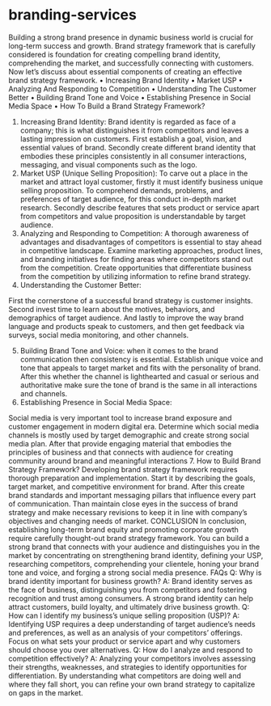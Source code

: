 # branding-services
Building a strong brand presence in dynamic business world is crucial for long-term success and growth. Brand strategy framework that is carefully considered is foundation for creating compelling brand identity, comprehending the market, and successfully connecting with customers. Now let’s discuss about essential components of creating an effective brand strategy framework. 
•	Increasing Brand Identity
•	Market USP
•	Analyzing And Responding to Competition
•	Understanding The Customer Better
•	Building Brand Tone and Voice
•	Establishing Presence in Social Media Space
•	How To Build a Brand Strategy Framework?
1. Increasing Brand Identity:
Brand identity is regarded as face of a company; this is what distinguishes it from competitors and leaves a lasting impression on customers. First establish a goal, vision, and essential values of brand. Secondly create different brand identity that embodies these principles consistently in all consumer interactions, messaging, and visual components such as the logo. 
2. Market USP (Unique Selling Proposition):
To carve out a place in the market and attract loyal customer, firstly it must identify business unique selling proposition. To comprehend demands, problems, and preferences of target audience, for this conduct in-depth market research. Secondly describe features that sets product or service apart from competitors and value proposition is understandable by target audience. 
3. Analyzing and Responding to Competition:
A thorough awareness of advantages and disadvantages of competitors is essential to stay ahead in competitive landscape. Examine marketing approaches, product lines, and branding initiatives for finding areas where competitors stand out from the competition. Create opportunities that differentiate business from the competition by utilizing information to refine brand strategy.
4. Understanding the Customer Better: 

First the cornerstone of a successful brand strategy is customer insights. Second invest time to learn about the motives, behaviors, and demographics of target audience. And lastly to improve the way brand language and products speak to customers, and then get feedback via surveys, social media monitoring, and other channels.

5. Building Brand Tone and Voice:
when it comes to the brand communication then consistency is essential. Establish unique voice and tone that appeals to target market and fits with the personality of brand. After this whether the channel is lighthearted and casual or serious and authoritative make sure the tone of brand is the same in all interactions and channels.
6. Establishing Presence in Social Media Space:

Social media is very important tool to increase brand exposure and customer engagement in modern digital era. Determine which social media channels is mostly used by target demographic and create strong social media plan. After that provide engaging material that embodies the principles of business and that connects with audience for creating community around brand and meaningful interactions
7. How to Build Brand Strategy Framework? 
Developing brand strategy framework requires thorough preparation and implementation. Start it by describing the goals, target market, and competitive environment for brand. After this create brand standards and important messaging pillars that influence every part of communication. Than maintain close eyes in the success of brand strategy and make necessary revisions to keep it in line with company’s objectives and changing needs of market. 
CONCLUSION 
In conclusion, establishing long-term brand equity and promoting corporate growth require carefully thought-out brand strategy framework. You can build a strong brand that connects with your audience and distinguishes you in the market by concentrating on strengthening brand identity, defining your USP, researching competitors, comprehending your clientele, honing your brand tone and voice, and forging a strong social media presence.
FAQs 
Q: Why is brand identity important for business growth? 
A: Brand identity serves as the face of business, distinguishing you from competitors and fostering recognition and trust among consumers. A strong brand identity can help attract customers, build loyalty, and ultimately drive business growth. 
Q: How can I identify my business’s unique selling proposition (USP)? 
A: Identifying USP requires a deep understanding of target audience’s needs and preferences, as well as an analysis of your competitors’ offerings. Focus on what sets your product or service apart and why customers should choose you over alternatives. 
Q: How do I analyze and respond to competition effectively?
A: Analyzing your competitors involves assessing their strengths, weaknesses, and strategies to identify opportunities for differentiation. By understanding what competitors are doing well and where they fall short, you can refine your own brand strategy to capitalize on gaps in the market.



